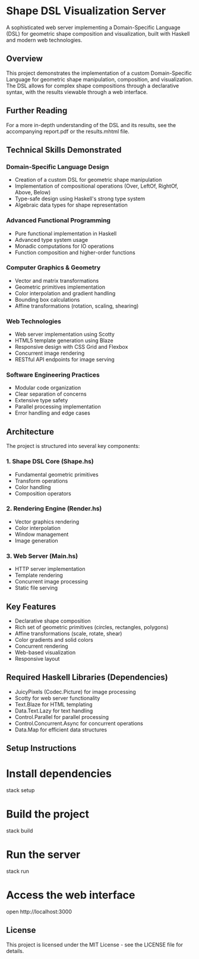 # Shape DSL Visualization Server

A sophisticated web server implementing a Domain-Specific Language (DSL) for geometric shape composition and visualization, built with Haskell and modern web technologies.

## Overview

This project demonstrates the implementation of a custom Domain-Specific Language for geometric shape manipulation, composition, and visualization. The DSL allows for complex shape compositions through a declarative syntax, with the results viewable through a web interface.

## Further Reading
For a more in-depth understanding of the DSL and its results, see the accompanying report.pdf or the results.mhtml file.

## Technical Skills Demonstrated

### Domain-Specific Language Design
- Creation of a custom DSL for geometric shape manipulation
- Implementation of compositional operations (Over, LeftOf, RightOf, Above, Below)
- Type-safe design using Haskell's strong type system
- Algebraic data types for shape representation

### Advanced Functional Programming
- Pure functional implementation in Haskell
- Advanced type system usage
- Monadic computations for IO operations
- Function composition and higher-order functions

### Computer Graphics & Geometry
- Vector and matrix transformations
- Geometric primitives implementation
- Color interpolation and gradient handling
- Bounding box calculations
- Affine transformations (rotation, scaling, shearing)

### Web Technologies
- Web server implementation using Scotty
- HTML5 template generation using Blaze
- Responsive design with CSS Grid and Flexbox
- Concurrent image rendering
- RESTful API endpoints for image serving

### Software Engineering Practices
- Modular code organization
- Clear separation of concerns
- Extensive type safety
- Parallel processing implementation
- Error handling and edge cases

## Architecture

The project is structured into several key components:

### 1. Shape DSL Core (Shape.hs)
- Fundamental geometric primitives
- Transform operations
- Color handling
- Composition operators

### 2. Rendering Engine (Render.hs)
- Vector graphics rendering
- Color interpolation
- Window management
- Image generation

### 3. Web Server (Main.hs)
- HTTP server implementation
- Template rendering
- Concurrent image processing
- Static file serving

## Key Features

- Declarative shape composition
- Rich set of geometric primitives (circles, rectangles, polygons)
- Affine transformations (scale, rotate, shear)
- Color gradients and solid colors
- Concurrent rendering
- Web-based visualization
- Responsive layout

## Required Haskell Libraries (Dependencies)
- JuicyPixels (Codec.Picture) for image processing
- Scotty for web server functionality
- Text.Blaze for HTML templating
- Data.Text.Lazy for text handling
- Control.Parallel for parallel processing
- Control.Concurrent.Async for concurrent operations
- Data.Map for efficient data structures

## Setup Instructions

# Install dependencies
stack setup

# Build the project
stack build

# Run the server
stack run

# Access the web interface
open http://localhost:3000


## License

This project is licensed under the MIT License - see the LICENSE file for details.